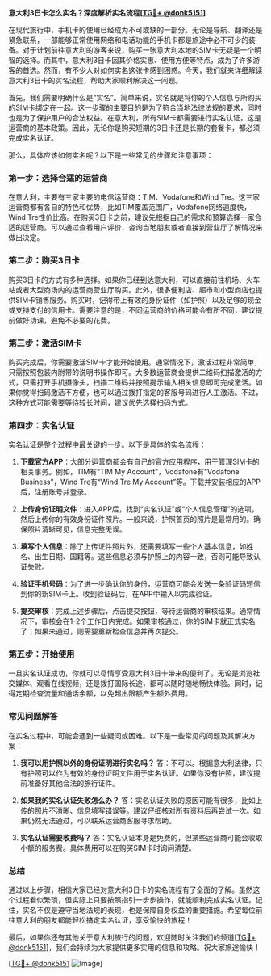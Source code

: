 **意大利3日卡怎么实名？深度解析实名流程[[TG💪+ @donk5151](https://t.me/s/donk5151)]**

在现代旅行中，手机卡的使用已经成为不可或缺的一部分。无论是导航、翻译还是紧急联系，一部能够正常使用网络和电话功能的手机卡都是旅途中必不可少的装备。对于计划前往意大利的游客来说，购买一张意大利本地的SIM卡无疑是一个明智的选择。而其中，意大利3日卡因其价格实惠、使用方便等特点，成为了许多游客的首选。然而，有不少人对如何实名这张卡感到困惑。今天，我们就来详细解读意大利3日卡的实名流程，帮助大家顺利解决这一问题。

首先，我们需要明确什么是“实名”。简单来说，实名就是将你的个人信息与所购买的SIM卡绑定在一起。这一步骤的主要目的是为了符合当地法律法规的要求，同时也是为了保护用户的合法权益。在意大利，所有SIM卡都需要进行实名认证，这是运营商的基本政策。因此，无论你是购买短期的3日卡还是长期的套餐卡，都必须完成实名认证。

那么，具体应该如何实名呢？以下是一些常见的步骤和注意事项：

### **第一步：选择合适的运营商**
在意大利，主要有三家主要的电信运营商：TIM、Vodafone和Wind Tre。这三家运营商都有各自的特色和优势，比如TIM覆盖范围广，Vodafone网络速度快，Wind Tre性价比高。在购买3日卡之前，建议先根据自己的需求和预算选择一家合适的运营商。可以通过查看用户评价、咨询当地朋友或者直接到营业厅了解情况来做出决定。

### **第二步：购买3日卡**
购买3日卡的方式有多种选择。如果你已经到达意大利，可以直接前往机场、火车站或者大型商场内的运营商营业厅购买。此外，很多便利店、超市和小型商店也提供SIM卡销售服务。购买时，记得带上有效的身份证件（如护照）以及足够的现金或支持支付的信用卡。需要注意的是，不同运营商的价格可能会有所不同，建议提前做好功课，避免不必要的花费。

### **第三步：激活SIM卡**
购买完成后，你需要激活SIM卡才能开始使用。通常情况下，激活过程非常简单，只需按照包装内附带的说明书操作即可。大多数运营商会提供二维码扫描激活的方式，只需打开手机摄像头，扫描二维码并按照提示输入相关信息即可完成激活。如果你觉得扫码激活不方便，也可以通过拨打指定的客服号码进行人工激活。不过，这种方式可能需要等待较长时间，建议优先选择扫码方式。

### **第四步：实名认证**
实名认证是整个过程中最关键的一步。以下是具体的实名流程：

1. **下载官方APP**：大部分运营商都会有自己的官方应用程序，用于管理SIM卡的相关事务。例如，TIM有“TIM My Account”，Vodafone有“Vodafone Business”，Wind Tre有“Wind Tre My Account”等。下载并安装相应的APP后，注册账号并登录。
   
2. **上传身份证明文件**：进入APP后，找到“实名认证”或“个人信息管理”的选项，然后上传你的有效身份证件照片。一般来说，护照首页的照片是最常用的。确保照片清晰可见，信息完整无误。

3. **填写个人信息**：除了上传证件照片外，还需要填写一些个人基本信息，如姓名、出生日期、国籍等。这些信息必须与护照上的内容一致，否则可能导致认证失败。

4. **验证手机号码**：为了进一步确认你的身份，运营商可能会发送一条验证码短信到你的新SIM卡上。收到验证码后，在APP中输入以完成验证。

5. **提交审核**：完成上述步骤后，点击提交按钮，等待运营商的审核结果。通常情况下，审核会在1-2个工作日内完成。如果审核通过，你的SIM卡就正式实名了；如果未通过，则需要重新检查信息并再次提交。

### **第五步：开始使用**
一旦实名认证成功，你就可以尽情享受意大利3日卡带来的便利了。无论是浏览社交媒体、观看在线视频，还是拨打国际长途，都可以随时随地畅快体验。同时，记得定期检查流量和通话余额，以免超出限额产生额外费用。

### **常见问题解答**

在实名过程中，可能会遇到一些疑问或困难。以下是一些常见的问题及其解决方案：

1. **我可以用护照以外的身份证明进行实名吗？**
   答：不可以。根据意大利法律，只有护照可以作为有效的身份证明文件用于实名认证。如果你没有护照，建议提前准备好其他合法的旅行证件。

2. **如果我的实名认证失败怎么办？**
   答：实名认证失败的原因可能有很多，比如上传的照片不清晰、信息填写错误等。建议仔细核对所有资料后再尝试一次。如果仍然无法通过，可以联系运营商客服寻求帮助。

3. **实名认证需要收费吗？**
   答：实名认证本身是免费的，但某些运营商可能会收取小额的服务费。具体费用可以在购买SIM卡时询问清楚。

### **总结**
通过以上步骤，相信大家已经对意大利3日卡的实名流程有了全面的了解。虽然这个过程看似繁琐，但实际上只要按照指引一步步操作，就能顺利完成实名认证。记住，实名不仅是遵守当地法规的表现，也是保障自身权益的重要措施。希望每位前往意大利的朋友都能轻松搞定实名认证，享受愉快的旅程！

最后，如果你还有其他关于意大利旅行的问题，欢迎随时关注我们的频道[[TG💪+ @donk5151](https://t.me/s/donk5151)]，我们会持续为大家提供更多实用的信息和攻略。祝大家旅途愉快！

[[TG💪+ @donk5151](https://t.me/s/donk5151) ![Image](https://i.postimg.cc/rwNCRYN7/Snipaste-2025-04-30-17-27-05.png)]
